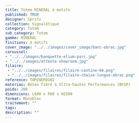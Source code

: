 ```yaml
---
title: Totem MINERAL à motifs 
published: TRUE
designer: Spritz
collection: Signalétique
category: Totem
sub_category: Totem
gamme: MINERAL
finitions: à motifs
cover_image: "../../images/cover_image/banc-obrac.jpg"
caroussel: 
- "../../images/banquette-elium-parc.jpg"
- "../../images/attente-showroom.jpg"
filaire: 
 - "../../images/filaires/filaire-cantine-04.png"
 - "../../images/filaires/filaire-chaise-longue-obrac.png"
reference: TOMINER0102
materiau: Béton Fibré à Ultra-hautes Performances (BFUP)
poids: 206
dimensions: L600 x P60 x H2500 
format: Monobloc
traitement: ""
tags: 
description: ""
---
```

